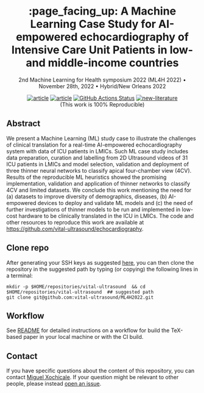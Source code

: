 <h1 align="center">:page_facing_up: A Machine Learning Case Study for AI-empowered echocardiography of Intensive Care Unit Patients in low- and middle-income countries </h1>
<div align="center">

2nd Machine Learning for Health symposium 2022 (ML4H 2022) • November 28th, 2022 • Hybrid/New Orleans 2022

[![article](https://img.shields.io/badge/article-arXiv-orange.svg)](https://arxiv.org/abs/.) 
[![article](https://img.shields.io/badge/video-YouTube-red.svg)](https://www.youtube.com/watch?v=) 
[![GitHub Actions Status](https://github.com/vital-ultrasound/2022-echocardiography-proceedings/workflows/CI-LaTeX/badge.svg)](https://github.com/vital-ultrasound/2022-echocardiography-proceedings/actions) [![new-literature](https://img.shields.io/badge/check-abstract-blue.svg)](https://github.com/vital-ultrasound/2022-echocardiography-proceedings/blob/pdfs/ml4h2022.pdf)  
(This work is 100% Reproducible)   
</div>

## Abstract
We present a Machine Learning (ML) study case to illustrate the challenges of clinical translation for a real-time AI-empowered echocardiography system with data of ICU patients in LMICs.
Such ML case study includes data preparation, curation and labelling from 2D Ultrasound videos of 31 ICU patients in LMICs and model selection, validation and deployment of three thinner neural networks to classify apical four-chamber view (4CV).
Results of the reproducible ML heuristics showed the promising implementation, validation and application of thinner networks to classify 4CV and limited datasets.
We conclude this work mentioning the need for (a) datasets to improve diversity of demographics, diseases, (b) AI-empowered devices to deploy and validate ML models and (c) the need of further investigations of thinner models to be run and implemented in low-cost hardware to be clinically translated in the ICU in LMICs.
The code and other resources to reproduce this work are available at https://github.com/vital-ultrasound/echocardiography.

## Clone repo
After generating your SSH keys as suggested [here](https://docs.github.com/en/github/authenticating-to-github/generating-a-new-ssh-key-and-adding-it-to-the-ssh-agent), you can then clone the repository in the suggested path by typing (or copying) the following lines in a terminal:
```
mkdir -p $HOME/repositories/vital-ultrasound  && cd $HOME/repositories/vital-ultrasound  ## suggested path
git clone git@github.com:vital-ultrasound/ML4H2022.git
```

## Workflow 
See [README](workflow/README.md) for detailed instructions on a workflow for build the TeX-based paper in your local machine or with the CI build.

## Contact 
If you have specific questions about the content of this repository, you can contact [Miguel Xochicale](mailto:miguel.xochicale@kcl.ac.uk?subject="[2022-proceedings-for-echocardiography]"). 
If your question might be relevant to other people, please instead [open an issue](https://github.com/vital-ultrasound/2022-echocardiography-proceedings/issues).

